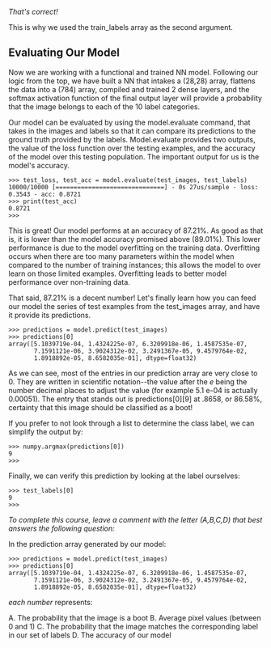 *That's correct!*

This is why we used the train_labels array as the second argument.

## Evaluating Our Model
Now we are working with a functional and trained NN model. Following our logic from the top, we have built a NN that intakes a (28,28) array, flattens the data into a (784) array, compiled and trained 2 dense layers, and the softmax activation function of the final output layer will provide a probability that the image belongs to each of the 10 label categories.

Our model can be evaluated by using the model.evaluate command, that takes in the images and labels so that it can compare its predictions to the ground truth provided by the labels. Model.evaluate provides two outputs, the value of the loss function over the testing examples, and the accuracy of the model over this testing population. The important output for us is the model's accuracy.

```console
>>> test_loss, test_acc = model.evaluate(test_images, test_labels)
10000/10000 [==============================] - 0s 27us/sample - loss: 0.3543 - acc: 0.8721
>>> print(test_acc)
0.8721
>>>
```

This is great! Our model performs at an accuracy of 87.21%. As good as that is, it is lower than the model accuracy promised above (89.01%). This lower performance is due to the model overfitting on the training data. Overfitting occurs when there are too many parameters within the model when compared to the number of training instances; this allows the model to over learn on those limited examples. Overfitting leads to better model performance over non-training data.

That said, 87.21% is a decent number!  Let's finally learn how you can feed our model the series of test examples from the test_images array, and have it provide its predictions. 

```console
>>> predictions = model.predict(test_images)
>>> predictions[0]
array([5.1039719e-04, 1.4324225e-07, 6.3209918e-06, 1.4587535e-07,
       7.1591121e-06, 3.9024312e-02, 3.2491367e-05, 9.4579764e-02,
       1.8918892e-05, 8.6582035e-01], dtype=float32)
```
As we can see, most of the entries in our prediction array are very close to 0. They are written in scientific notation--the value after the *e* being the number decimal places to adjust the value (for example 5.1 e-04 is actually 0.00051). The entry that stands out is predictions[0][9]  at .8658, or 86.58%, certainty that this image should be classified as a boot! 

If you prefer to not look through a list to determine the class label, we can simplify the output by:

```console
>>> numpy.argmax(predictions[0])
9
>>>
```

Finally, we can verify this prediction by looking at the label ourselves:

```console
>>> test_labels[0]
9
>>>
```

*To complete this course, leave a comment with the letter (A,B,C,D) that best answers the following question:*

In the prediction array generated by our model:

```
>>> predictions = model.predict(test_images)
>>> predictions[0]
array([5.1039719e-04, 1.4324225e-07, 6.3209918e-06, 1.4587535e-07,
       7.1591121e-06, 3.9024312e-02, 3.2491367e-05, 9.4579764e-02,
       1.8918892e-05, 8.6582035e-01], dtype=float32)
```

_each number_ represents: 

A. The probability that the image is a boot
B. Average pixel values (between 0 and 1)
C. The probability that the image matches the corresponding label in our set of labels
D. The accuracy of our model
